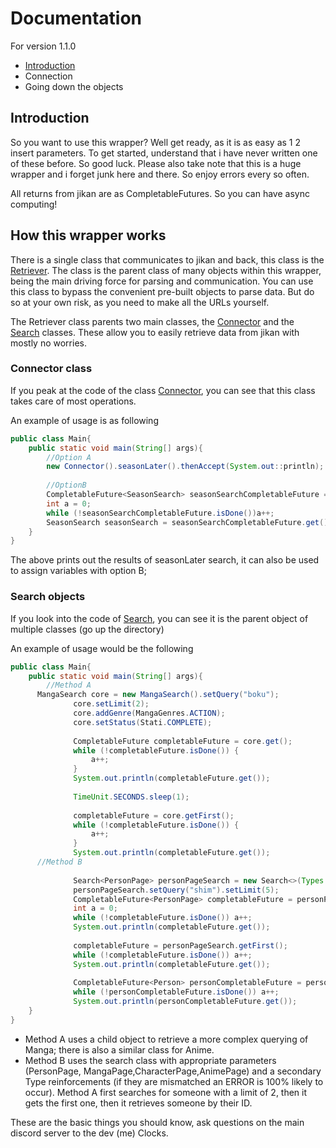 # Documentation
For version 1.1.0
+ [Introduction]() 
+ Connection 
+ Going down the objects



## Introduction
So you want to use this wrapper? Well get ready, as it is as easy as 1 2 insert parameters. 
To get started, understand that i have never written one of these before. So good luck. 
Please also take note that this is a huge wrapper and i forget junk here and there. So enjoy errors every so often.

All returns from jikan are as CompletableFutures. So you can have async computing!

## How this wrapper works
There is a single class that communicates to jikan and back, this class is the [Retriever](https://github.com/Doomsdayrs/Jikan4java/blob/master/src/main/java/com/github/Doomsdayrs/Jikan4java/core/Retriever.java).
The class is the parent class of many objects within this wrapper, being the main driving force for parsing and communication. 
You can use this class to bypass the convenient pre-built objects to parse data. But do so at your own risk, as you need to make all the URLs yourself.

The Retriever class parents two main classes, the [Connector](https://github.com/Doomsdayrs/Jikan4java/blob/master/src/main/java/com/github/Doomsdayrs/Jikan4java/core/Connector.java) and
the [Search](https://github.com/Doomsdayrs/Jikan4java/blob/master/src/main/java/com/github/Doomsdayrs/Jikan4java/core/search/Search.java) classes. These allow you to easily retrieve data from jikan with mostly no worries.

### Connector class
If you peak at the code of the class [Connector](https://github.com/Doomsdayrs/Jikan4java/blob/master/src/main/java/com/github/Doomsdayrs/Jikan4java/core/Connector.java), you can see that this class takes care of most operations.

An example of usage is as following
```java
public class Main{
    public static void main(String[] args){
        //Option A
        new Connector().seasonLater().thenAccept(System.out::println);
       
        //OptionB
        CompletableFuture<SeasonSearch> seasonSearchCompletableFuture = new Connector().seasonLater();
        int a = 0;
        while (!seasonSearchCompletableFuture.isDone())a++;
        SeasonSearch seasonSearch = seasonSearchCompletableFuture.get();
    }
}
```
The above prints out the results of seasonLater search, it can also be used to assign variables with option B;

### Search objects
If you look into the code of [Search](https://github.com/Doomsdayrs/Jikan4java/blob/master/src/main/java/com/github/Doomsdayrs/Jikan4java/core/search/Search.java), you can see it is the parent object of multiple classes (go up the directory)

An example of usage would be the following
```java
public class Main{
    public static void main(String[] args){
        //Method A
      MangaSearch core = new MangaSearch().setQuery("boku");
              core.setLimit(2);
              core.addGenre(MangaGenres.ACTION);
              core.setStatus(Stati.COMPLETE);
      
              CompletableFuture completableFuture = core.get();
              while (!completableFuture.isDone()) {
                  a++;
              }
              System.out.println(completableFuture.get());
      
              TimeUnit.SECONDS.sleep(1);
      
              completableFuture = core.getFirst();
              while (!completableFuture.isDone()) {
                  a++;
              }
              System.out.println(completableFuture.get());
      //Method B
      
              Search<PersonPage> personPageSearch = new Search<>(Types.PERSON);
              personPageSearch.setQuery("shim").setLimit(5);
              CompletableFuture<PersonPage> completableFuture = personPageSearch.get();
              int a = 0;
              while (!completableFuture.isDone()) a++;
              System.out.println(completableFuture.get());
        
              completableFuture = personPageSearch.getFirst();
              while (!completableFuture.isDone()) a++;
              System.out.println(completableFuture.get());
                     
              CompletableFuture<Person> personCompletableFuture = personPageSearch.getByID(1);
              while (!personCompletableFuture.isDone()) a++;
              System.out.println(personCompletableFuture.get());
    }
}
```
* Method A uses a child object to retrieve a more complex querying of Manga; there is also a similar class for Anime.
* Method B uses the search class with appropriate parameters (PersonPage, MangaPage,CharacterPage,AnimePage) and a secondary Type reinforcements (if they are mismatched an ERROR is 100% likely to occur). Method A first searches for someone with a limit of 2, then it gets the first one, then it retrieves someone by their ID.

These are the basic things you should know, ask questions on the main discord server to the dev (me) Clocks.
